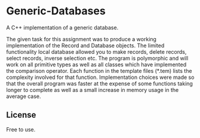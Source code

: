 Generic-Databases
=========
A C++ implementation of a generic database.

The given task for this assignment was to produce a working implementation of the Record and Database objects.
The limited functionality local database allowed you to make records, delete records, select records, inverse selection etc.
The program is polymorphic and will work on all primitive types as well as all classes which have implemented the comparison operator.
Each function in the template files (*.tem) lists the complexity involved for that function. Implementation choices were made so that the overall program was faster at the expense of some functions taking longer to complete as well as a small increase in memory usage in the average case.

License
----
Free to use.
